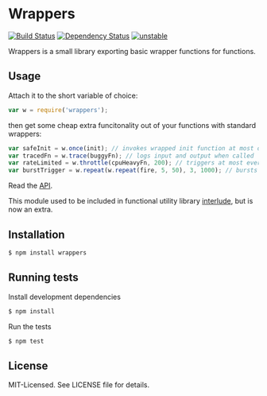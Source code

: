 # Wrappers
[![Build Status](https://secure.travis-ci.org/clux/wrappers.png)](http://travis-ci.org/clux/wrappers)
[![Dependency Status](https://david-dm.org/clux/wrappers.png)](https://david-dm.org/clux/wrappers)
[![unstable](http://hughsk.github.io/stability-badges/dist/unstable.svg)](http://nodejs.org/api/documentation.html#documentation_stability_index)

Wrappers is a small library exporting basic wrapper functions for functions.

## Usage
Attach it to the short variable of choice:

```javascript
var w = require('wrappers');
```

then get some cheap extra funcitonality out of your functions with standard wrappers:

```javascript
var safeInit = w.once(init); // invokes wrapped init function at most once
var tracedFn = w.trace(buggyFn); // logs input and output when called
var rateLimited = w.throttle(cpuHeavyFn, 200); // triggers at most every 200ms
var burstTrigger = w.repeat(w.repeat(fire, 5, 50), 3, 1000); // bursts of 5 every second 3 times
```

Read the [API](https://github.com/clux/wrappers/blob/master/api.md).

This module used to be included in functional utility library [interlude](https://github.com/clux/interlude), but is now an extra.

## Installation

```bash
$ npm install wrappers
```

## Running tests
Install development dependencies

```bash
$ npm install
```

Run the tests

```bash
$ npm test
```

## License
MIT-Licensed. See LICENSE file for details.
